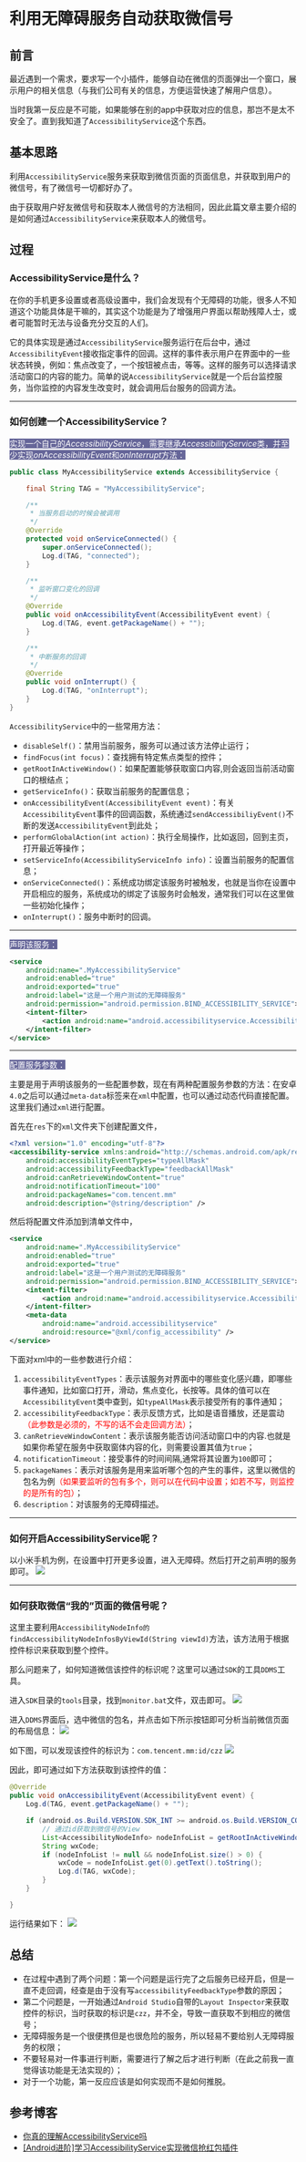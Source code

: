 # 利用无障碍服务自动获取微信号

## 前言
最近遇到一个需求，要求写一个小插件，能够自动在微信的页面弹出一个窗口，展示用户的相关信息（与我们公司有关的信息，方便运营快速了解用户信息）。

当时我第一反应是不可能，如果能够在别的app中获取对应的信息，那岂不是太不安全了。直到我知道了`AccessibilityService`这个东西。

## 基本思路
利用`AccessibilityService`服务来获取到微信页面的页面信息，并获取到用户的微信号，有了微信号一切都好办了。

由于获取用户好友微信号和获取本人微信号的方法相同，因此此篇文章主要介绍的是如何通过`AccessibilityService`来获取本人的微信号。

## 过程
### AccessibilityService是什么？
在你的手机更多设置或者高级设置中，我们会发现有个无障碍的功能，很多人不知道这个功能具体是干嘛的，其实这个功能是为了增强用户界面以帮助残障人士，或者可能暂时无法与设备充分交互的人们。

它的具体实现是通过`AccessibilityService`服务运行在后台中，通过`AccessibilityEvent`接收指定事件的回调。这样的事件表示用户在界面中的一些状态转换，例如：焦点改变了，一个按钮被点击，等等。这样的服务可以选择请求活动窗口的内容的能力。简单的说`AccessibilityService`就是一个后台监控服务，当你监控的内容发生改变时，就会调用后台服务的回调方法。

----
### 如何创建一个AccessibilityService？
<span style="color: #ffffff; background-color: #666699;">实现一个自己的<em>AccessibilityService</em>，需要继承<em>AccessibilityService</em>类，并至少实现<em>onAccessibilityEvent</em>和<em>onInterrupt</em>方法：</span>

```java
public class MyAccessibilityService extends AccessibilityService {

    final String TAG = "MyAccessibilityService";

    /**
     * 当服务启动的时候会被调用
     */
    @Override
    protected void onServiceConnected() {
        super.onServiceConnected();
        Log.d(TAG, "connected");
    }

    /**
     * 监听窗口变化的回调
     */
    @Override
    public void onAccessibilityEvent(AccessibilityEvent event) {
        Log.d(TAG, event.getPackageName() + "");
    }

    /**
     * 中断服务的回调
     */
    @Override
    public void onInterrupt() {
        Log.d(TAG, "onInterrupt");
    }
}
```

`AccessibilityService`中的一些常用方法：
+ `disableSelf()`：禁用当前服务，服务可以通过该方法停止运行；
+ `findFocus(int focus)`：查找拥有特定焦点类型的控件；
+ `getRootInActiveWindow()`：如果配置能够获取窗口内容,则会返回当前活动窗口的根结点；
+ `getServiceInfo()`：获取当前服务的配置信息；
+ `onAccessibilityEvent(AccessibilityEvent event)`：有关`AccessibilityEvent`事件的回调函数，系统通过`sendAccessibiliyEvent()`不断的发送`AccessibilityEvent`到此处；
+ `performGlobalAction(int action)`：执行全局操作，比如返回，回到主页，打开最近等操作；
+ `setServiceInfo(AccessibilityServiceInfo info)`：设置当前服务的配置信息；
+ `onServiceConnected()`：系统成功绑定该服务时被触发，也就是当你在设置中开启相应的服务，系统成功的绑定了该服务时会触发，通常我们可以在这里做一些初始化操作；
+ `onInterrupt()`：服务中断时的回调。

----
<span style="background-color: #666699; color: #ffffff;">声明该服务：</span>

```xml
<service
    android:name=".MyAccessibilityService"
    android:enabled="true"
    android:exported="true"
    android:label="这是一个用户测试的无障碍服务"
    android:permission="android.permission.BIND_ACCESSIBILITY_SERVICE">
    <intent-filter>
        <action android:name="android.accessibilityservice.AccessibilityService" />
    </intent-filter>
</service>
```

----
<span style="background-color: #666699; color: #ffffff;">配置服务参数：</span>

主要是用于声明该服务的一些配置参数，现在有两种配置服务参数的方法：在安卓`4.0`之后可以通过`meta-data`标签来在`xml`中配置，也可以通过动态代码直接配置。这里我们通过`xml`进行配置。

首先在`res`下的`xml`文件夹下创建配置文件，

```xml
<?xml version="1.0" encoding="utf-8"?>
<accessibility-service xmlns:android="http://schemas.android.com/apk/res/android"
    android:accessibilityEventTypes="typeAllMask"
    android:accessibilityFeedbackType="feedbackAllMask"
    android:canRetrieveWindowContent="true"
    android:notificationTimeout="100"
    android:packageNames="com.tencent.mm"
    android:description="@string/description" />
```

然后将配置文件添加到清单文件中，

```xml
<service
    android:name=".MyAccessibilityService"
    android:enabled="true"
    android:exported="true"
    android:label="这是一个用户测试的无障碍服务"
    android:permission="android.permission.BIND_ACCESSIBILITY_SERVICE">
    <intent-filter>
        <action android:name="android.accessibilityservice.AccessibilityService" />
    </intent-filter>
    <meta-data
        android:name="android.accessibilityservice"
        android:resource="@xml/config_accessibility" />
</service>
```

下面对xml中的一些参数进行介绍：
1. `accessibilityEventTypes`：表示该服务对界面中的哪些变化感兴趣，即哪些事件通知，比如窗口打开，滑动，焦点变化，长按等。具体的值可以在`AccessibilityEvent`类中查到，如`typeAllMask`表示接受所有的事件通知；
2. `accessibilityFeedbackType`：表示反馈方式，比如是语音播放，还是震动<span style="color: #ff0000;">（此参数是必须的，不写的话不会走回调方法）</span>；
3. `canRetrieveWindowContent`：表示该服务能否访问活动窗口中的内容.也就是如果你希望在服务中获取窗体内容的化，则需要设置其值为`true`；
4. `notificationTimeout`：接受事件的时间间隔,通常将其设置为`100`即可；
5. `packageNames`：表示对该服务是用来监听哪个包的产生的事件，这里以微信的包名为例<span style="color: #ff0000;">（如果要监听的包有多个，则可以在代码中设置；如若不写，则监控的是所有的包）</span>；
6. `description`：对该服务的无障碍描述。

----
### 如何开启AccessibilityService呢？
以小米手机为例，在设置中打开更多设置，进入无障碍。然后打开之前声明的服务即可。
![](https://he_jhua.gitee.io/image-hosting/2019/10/21/11-1.gif)

----
### 如何获取微信“我的”页面的微信号呢？
这里主要利用`AccessibilityNodeInfo的findAccessibilityNodeInfosByViewId(String viewId)`方法，该方法用于根据控件标识来获取到整个控件。

那么问题来了，如何知道微信该控件的标识呢？这里可以通过`SDK`的工具`DDMS`工具。

进入`SDK`目录的`tools`目录，找到`monitor.bat`文件，双击即可。
![](https://he_jhua.gitee.io/image-hosting/2019/10/21/11-2.png)

进入`DDMS`界面后，选中微信的包名，并点击如下所示按钮即可分析当前微信页面的布局信息：
![](https://he_jhua.gitee.io/image-hosting/2019/10/21/11-3.png)

如下图，可以发现该控件的标识为：`com.tencent.mm:id/czz`
![](https://he_jhua.gitee.io/image-hosting/2019/10/21/11-4.png)

因此，即可通过如下方法获取到该控件的值：
```java
@Override
public void onAccessibilityEvent(AccessibilityEvent event) {
    Log.d(TAG, event.getPackageName() + "");

    if (android.os.Build.VERSION.SDK_INT >= android.os.Build.VERSION_CODES.JELLY_BEAN_MR2) {
        // 通过id获取到微信号的View
        List<AccessibilityNodeInfo> nodeInfoList = getRootInActiveWindow().findAccessibilityNodeInfosByViewId("com.tencent.mm:id/czz");
        String wxCode;
        if (nodeInfoList != null && nodeInfoList.size() > 0) {
            wxCode = nodeInfoList.get(0).getText().toString();
            Log.d(TAG, wxCode);
        }
    }

}
```

运行结果如下：
![](https://he_jhua.gitee.io/image-hosting/2019/10/21/11-5.png)

## 总结
+ 在过程中遇到了两个问题：第一个问题是运行完了之后服务已经开启，但是一直不走回调，经查是由于没有写`accessibilityFeedbackType`参数的原因；
+ 第二个问题是，一开始通过`Android Studio`自带的`Layout Inspector`来获取控件的标识，当时获取的标识是`czz`，并不全，导致一直获取不到相应的微信号；
+ 无障碍服务是一个很便携但是也很危险的服务，所以轻易不要给别人无障碍服务的权限；
+ 不要轻易对一件事进行判断，需要进行了解之后才进行判断（在此之前我一直觉得该功能是无法实现的）；
+ 对于一个功能，第一反应应该是如何实现而不是如何推脱。

## 参考博客
+ [你真的理解AccessibilityService吗](https://www.jianshu.com/p/4cd8c109cdfb)
+ [[Android进阶]学习AccessibilityService实现微信抢红包插件](https://www.cnblogs.com/huolongluo/p/6120946.html)

<Vssue title="利用无障碍服务自动获取微信号" />
